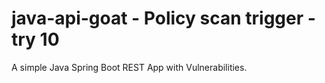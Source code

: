 # java-api-goat - Policy scan trigger - try 10

A simple Java Spring Boot REST App with Vulnerabilities.
